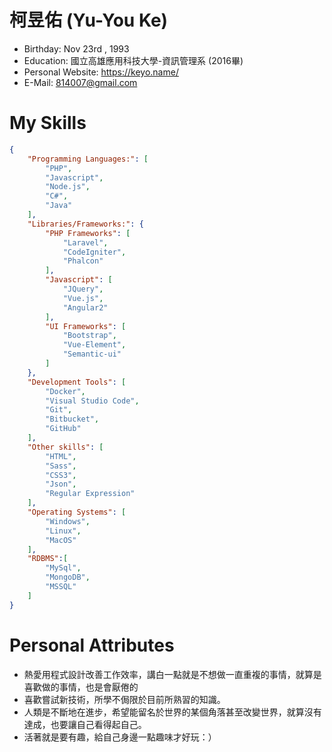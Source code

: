 
# 柯昱佑 (Yu-You Ke)

 - Birthday: Nov 23rd , 1993
 - Education: 國立高雄應用科技大學-資訊管理系 (2016畢)
 - Personal Website: https://keyo.name/
 - E-Mail: 814007@gmail.com
 
# My Skills

```json
{
    "Programming Languages:": [
        "PHP",
        "Javascript",
        "Node.js",
        "C#",
        "Java"
    ],
    "Libraries/Frameworks:": {
        "PHP Frameworks": [
            "Laravel",
            "CodeIgniter",
            "Phalcon"
        ],
        "Javascript": [
            "JQuery",
            "Vue.js",
            "Angular2"
        ],
        "UI Frameworks": [
            "Bootstrap",
            "Vue-Element",
            "Semantic-ui"
        ]
    },
    "Development Tools": [
        "Docker",
        "Visual Studio Code",
        "Git",
        "Bitbucket",
        "GitHub"
    ],
    "Other skills": [
        "HTML",
        "Sass",
        "CSS3",
        "Json",
        "Regular Expression"
    ],
    "Operating Systems": [
        "Windows",
        "Linux",
        "MacOS"
    ],
    "RDBMS":[
        "MySql",
        "MongoDB",
        "MSSQL"
    ]
}
```

# Personal Attributes 

 - 熱愛用程式設計改善工作效率，講白一點就是不想做一直重複的事情，就算是喜歡做的事情，也是會厭倦的
 - 喜歡嘗試新技術，所學不侷限於目前所熟習的知識。
 - 人類是不斷地在進步，希望能留名於世界的某個角落甚至改變世界，就算沒有達成，也要讓自己看得起自己。
 - 活著就是要有趣，給自己身邊一點趣味才好玩：）
